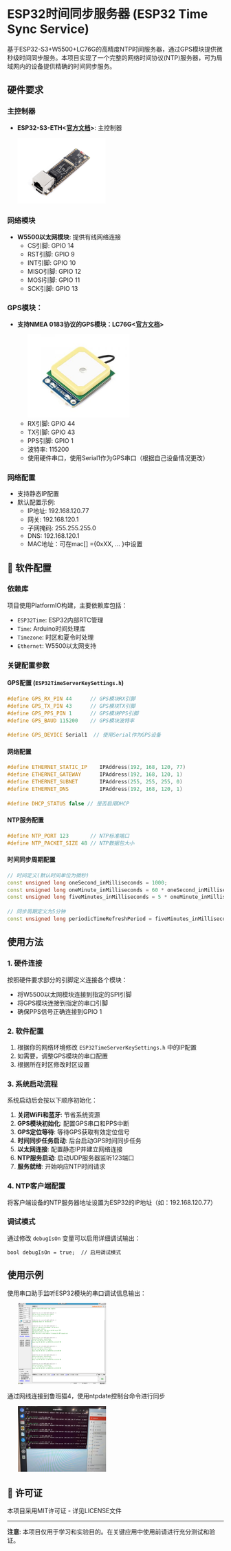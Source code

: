 # ESP32时间同步服务器 (ESP32 Time Sync Service)

基于ESP32-S3+W5500+LC76G的高精度NTP时间服务器，通过GPS模块提供微秒级时间同步服务。本项目实现了一个完整的网络时间协议(NTP)服务器，可为局域网内的设备提供精确的时间同步服务。


## 硬件要求

### 主控制器
- **ESP32-S3-ETH<[官方文档](https://www.waveshare.com/wiki/ESP32-S3-ETH)>**: 主控制器

  <img src="./attachments/ESP32-S3-ETH_Module.jpg" style="zoom:20%">

### 网络模块
- **W5500以太网模块**: 提供有线网络连接
  - CS引脚: GPIO 14 
  - RST引脚: GPIO 9
  - INT引脚: GPIO 10
  - MISO引脚: GPIO 12
  - MOSI引脚: GPIO 11
  - SCK引脚: GPIO 13

### GPS模块：
- **支持NMEA 0183协议的GPS模块：LC76G<[官方文档](https://www.waveshare.com/wiki/LC76G_GNSS_Module)>**

  <img src="./attachments/LC76G_GNSS_Module.jpg" style="zoom:66%; margin-left:5%" >

  - RX引脚: GPIO 44
  - TX引脚: GPIO 43
  - PPS引脚: GPIO 1
  - 波特率: 115200
  - 使用硬件串口，使用Serial1作为GPS串口（根据自己设备情况更改）

### 网络配置
- 支持静态IP配置
- 默认配置示例:
  - IP地址: 192.168.120.77
  - 网关: 192.168.120.1
  - 子网掩码: 255.255.255.0
  - DNS: 192.168.120.1
  - MAC地址：可在mac[] ={0xXX, ... }中设置

## 🔧 软件配置

### 依赖库
项目使用PlatformIO构建，主要依赖库包括：
- `ESP32Time`: ESP32内部RTC管理
- `Time`: Arduino时间处理库
- `Timezone`: 时区和夏令时处理
- `Ethernet`: W5500以太网支持

### 关键配置参数

#### GPS配置 (`ESP32TimeServerKeySettings.h`)
```cpp
#define GPS_RX_PIN 44      // GPS模块RX引脚
#define GPS_TX_PIN 43      // GPS模块TX引脚  
#define GPS_PPS_PIN 1      // GPS模块PPS引脚
#define GPS_BAUD 115200    // GPS模块波特率

#define GPS_DEVICE Serial1  // 使用Serial作为GPS设备
```

#### 网络配置
```cpp
#define ETHERNET_STATIC_IP    IPAddress(192, 168, 120, 77)
#define ETHERNET_GATEWAY      IPAddress(192, 168, 120, 1) 
#define ETHERNET_SUBNET       IPAddress(255, 255, 255, 0)
#define ETHERNET_DNS          IPAddress(192, 168, 120, 1)

#define DHCP_STATUS false // 是否启用DHCP
```

#### NTP服务配置
```cpp
#define NTP_PORT 123       // NTP标准端口
#define NTP_PACKET_SIZE 48 // NTP数据包大小
```

#### 时间同步周期配置
```cpp
// 时间定义(默认时间单位为微秒)
const unsigned long oneSecond_inMilliseconds = 1000;
const unsigned long oneMinute_inMilliseconds = 60 * oneSecond_inMilliseconds;
const unsigned long fiveMinutes_inMilliseconds = 5 * oneMinute_inMilliseconds;

// 同步周期定义为5分钟
const unsigned long periodicTimeRefreshPeriod = fiveMinutes_inMilliseconds;
```

## 使用方法

### 1. 硬件连接
按照硬件要求部分的引脚定义连接各个模块：
- 将W5500以太网模块连接到指定的SPI引脚
- 将GPS模块连接到指定的串口引脚
- 确保PPS信号正确连接到GPIO 1

### 2. 软件配置
1. 根据你的网络环境修改 `ESP32TimeServerKeySettings.h` 中的IP配置
2. 如需要，调整GPS模块的串口配置
3. 根据所在时区修改时区设置

### 3. 系统启动流程
系统启动后会按以下顺序初始化：

1. **关闭WiFi和蓝牙**: 节省系统资源
2. **GPS模块初始化**: 配置GPS串口和PPS中断
3. **GPS定位等待**: 等待GPS获取有效定位信号
4. **时间同步任务启动**: 后台启动GPS时间同步任务
5. **以太网连接**: 配置静态IP并建立网络连接
6. **NTP服务启动**: 启动UDP服务器监听123端口
7. **服务就绪**: 开始响应NTP时间请求

### 4. NTP客户端配置
将客户端设备的NTP服务器地址设置为ESP32的IP地址（如：192.168.120.77）

### 调试模式
通过修改 `debugIsOn` 变量可以启用详细调试输出：
```
bool debugIsOn = true;  // 启用调试模式
```
## 使用示例
使用串口助手监听ESP32模块的串口调试信息输出：

<img src="./attachments/示意图1.png" style="zoom:20%; margin-left:5%">

通过网线连接到鲁班猫4，使用ntpdate控制台命令进行同步

<img src="./attachments/示意图2.jpg" style="zoom:20%; margin-left:5%">

## 📄 许可证

本项目采用MIT许可证 - 详见LICENSE文件

---

**注意**: 本项目仅用于学习和实验目的。在关键应用中使用前请进行充分测试和验证。
